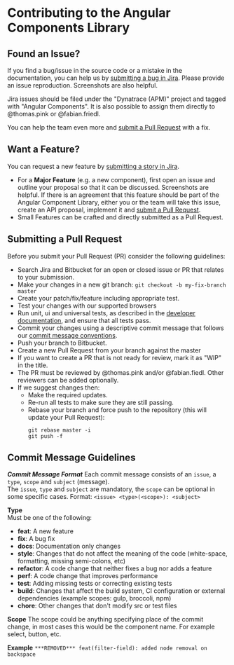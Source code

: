 # Contributing to the Angular Components Library

## Found an Issue?
If you find a bug/issue in the source code or a mistake in the documentation, you can help us by [submitting a bug in Jira](https://dev-jira.dynatrace.org/secure/CreateIssueDetails!init.jspa?pid=10490&issuetype=1&priority=4&customfield_12900=19282&customfield_10671=21985&components=18387&labels=angular-components&%20&description=You%20are%20in%20the%20process%20of%C2%A0reporting%20an%20issue%20in%20Angular%20Components.To%20ensure%20a%20quick%20turnaround%2C%20please%20enter%2Fchange%2Fupdate%20the%20following%20fields%3A%0A%0A*What%20is%20the%20expected%20behavior%3F*%0A%0A*What%20is%20the%20current%20behavior%3F*%0A%0A*What%20are%20the%20steps%20to%20reproduce%3F*%0A%0A*Which%20versions%20of%20Angular%2C%20Angular%20Components%2C%20OS%2C%20TypeScript%2C%20browsers%20are%20affected%3F*%0A%0A*Is%20there%20anything%20else%20we%20should%20know%3F*). Please provide an issue reproduction. Screenshots are also helpful.

Jira issues should be filed under the "Dynatrace (APM)" project and tagged with "Angular Components". It is also possible to assign them directly to @thomas.pink or @fabian.friedl.

You can help the team even more and [submit a Pull Request](#submitting-a-pull-request) with a fix.

## Want a Feature?
You can request a new feature by [submitting a story in Jira](https://dev-jira.dynatrace.org/secure/CreateIssueDetails!init.jspa?pid=10490&issuetype=38&priority=3&components=18387&labels=angular-components&&description=You%20are%20in%20the%20process%20of%20proposing%20a%20new%20feature%20in%20Angular%20Components.To%20ensure%20a%20quick%20turnaround%2C%20please%20enter%2Fchange%2Fupdate%20the%20following%20fields%3A%0A%0A*Please%20describe%20the%20feature%20you%20would%20like%20to%20request.*%0A%0A*What%20is%20the%20use-case%20or%20motivation%20for%20this%20proposal%3F*%0A%0A*Is%20there%20anything%20else%20we%20should%20know%3F*). 

* For a **Major Feature** (e.g. a new component), first open an issue and outline your proposal so that it can be discussed. Screenshots are helpful. If there is an agreement that this feature should be part of the Angular Component Library, either you or the team will take this issue, create an API proposal, implement it and [submit a Pull Request](#submitting-a-pull-request).
* Small Features can be crafted and directly submitted as a Pull Request.

## Submitting a Pull Request
Before you submit your Pull Request (PR) consider the following guidelines:

* Search Jira and Bitbucket for an open or closed issue or PR that relates to your submission.
* Make your changes in a new git branch: `git checkout -b my-fix-branch master`
* Create your patch/fix/feature including appropriate test.
* Test your changes with our supported browsers
* Run unit, ui and universal tests, as described in the [developer documentation](DEVELOPMENT.md), and ensure that all tests pass.
* Commit your changes using a descriptive commit message that follows our [commit message conventions](#commit-message-guidelines).
* Push your branch to Bitbucket.
* Create a new Pull Request from your branch against the master
* If you want to create a PR that is not ready for review, mark it as "WIP" in the title.
* The PR must be reviewed by @thomas.pink and/or @fabian.fiedl. Other reviewers can be added optionally.
* If we suggest changes then:
  * Make the required updates.
  * Re-run all tests to make sure they are still passing.
  * Rebase your branch and force push to the repository (this will update your Pull Request):
    ```
    git rebase master -i
    git push -f
    ```

## Commit Message Guidelines

***Commit Message Format***
Each commit message consists of an `issue`, a `type`, `scope` and `subject` (message).   
The `issue`, `type` and `subject` are mandatory, the `scope` can be optional in some specific cases.
Format: `<issue> <type>(<scope>): <subject>`

**Type**   
Must be one of the following:
* **feat**: A new feature
* **fix**: A bug fix
* **docs**: Documentation only changes
* **style**: Changes that do not affect the meaning of the code (white-space, formatting, missing semi-colons, etc)
* **refactor**: A code change that neither fixes a bug nor adds a feature
* **perf**: A code change that improves performance
* **test**: Adding missing tests or correcting existing tests
* **build**: Changes that affect the build system, CI configuration or external dependencies (example scopes: gulp, broccoli, npm)
* **chore**: Other changes that don't modify src or test files

**Scope**
The scope could be anything specifying place of the commit change, in most cases this would be the component name. For example select, button, etc.

**Example**
`***REMOVED*** feat(filter-field): added node removal on backspace`
